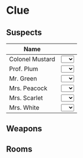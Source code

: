 # Clue

## Suspects

| Name |   |
| ---- | - |
| Colonel Mustard | <select name="cars" id="cars"><option value="none"></option> <option value="check">✔️</option> <option value="question">❓</option> <option value="x">❌</option></select> |
| Prof. Plum | <select name="cars" id="cars"><option value="none"></option> <option value="check">✔️</option> <option value="question">❓</option> <option value="x">❌</option></select>|
| Mr. Green | <select name="cars" id="cars"><option value="none"></option> <option value="check">✔️</option> <option value="question">❓</option> <option value="x">❌</option></select>|
| Mrs. Peacock | <select name="cars" id="cars"><option value="none"></option> <option value="check">✔️</option> <option value="question">❓</option> <option value="x">❌</option></select>|
| Mrs. Scarlet | <select name="cars" id="cars"><option value="none"></option> <option value="check">✔️</option> <option value="question">❓</option> <option value="x">❌</option></select>|
| Mrs. White | <select name="cars" id="cars"><option value="none"></option> <option value="check">✔️</option> <option value="question">❓</option> <option value="x">❌</option></select>|

## Weapons

## Rooms